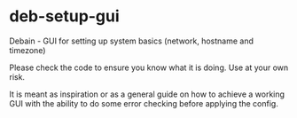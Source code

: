 # deb-setup-gui
Debain - GUI for setting up system basics (network, hostname and timezone)

Please check the code to ensure you know what it is doing.
Use at your own risk.

It is meant as inspiration or as a general guide on how to achieve a working GUI
with the ability to do some error checking before applying the config.
